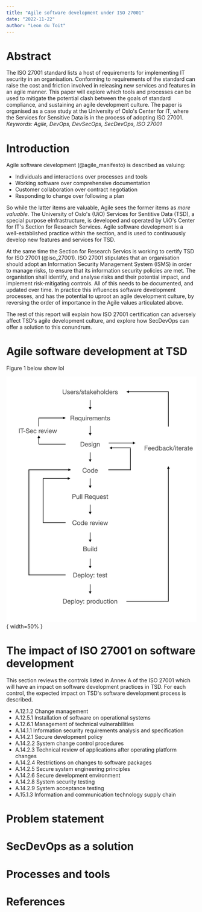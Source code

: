 ```yaml
---
title: "Agile software development under ISO 27001"
date: "2022-11-22"
author: "Leon du Toit"
---
```


# Abstract

The ISO 27001 standard lists a host of requirements for implementing IT security in an organisation. Conforming to requirements of the standard can raise the cost and friction involved in releasing new services and features in an agile manner. This paper will explore which tools and processes can be used to mitigate the potential clash between the goals of standard compliance, and sustaining an agile development culture. The paper is organised as a case study at the University of Oslo's Center for IT, where the Services for Sensitive Data is in the process of adopting ISO 27001. _Keywords: Agile, DevOps, DevSecOps, SecDevOps, ISO 27001_

# Introduction

Agile software development (@agile_manifesto) is described as valuing:

* Individuals and interactions over processes and tools
* Working software over comprehensive documentation
* Customer collaboration over contract negotiation
* Responding to change over following a plan

So while the latter items are valuable, Agile sees the former items as _more valuable_. The University of Oslo's (UiO) Services for Sentitive Data (TSD), a special purpose eInfrastructure, is developed and operated by UiO's Center for IT's Section for Research Services. Agile software development is a well-established practice within the section, and is used to continuously develop new features and services for TSD.

At the same time the Section for Research Servics is working to certify TSD for ISO 27001 (@iso_27001). ISO 27001 stipulates that an organisation should adopt an Information Security Management System (ISMS) in order to manage risks, to ensure that its information security policies are met. The organistion shall identify, and analyse risks and their potential impact, and implement risk-mitigating controls. All of this needs to be documented, and updated over time. In practice this influences software development processes, and has the potential to uproot an agile development culture, by reversing the order of importance in the Agile values articulated above.

The rest of this report will explain how ISO 27001 certification can adversely affect TSD's agile development culture, and explore how SecDevOps can offer a solution to this conundrum.

# Agile software development at TSD

Figure 1 below show lol

![Software development process](dev-process.png){ width=50% }



# The impact of ISO 27001 on software development

This section reviews the controls listed in Annex A of the ISO 27001 which will have an impact on software development practices in TSD. For each control, the expected impact on TSD's software development process is described.

* A.12.1.2 Change management
* A.12.5.1 Installation of software on operational systems
* A.12.6.1 Management of technical vulnerabilities
* A.14.1.1 Information security requirements analysis and specification
* A.14.2.1 Secure development policy
* A.14.2.2 System change control procedures
* A.14.2.3 Technical review of applications after operating platform changes
* A.14.2.4 Restrictions on changes to software packages
* A.14.2.5 Secure system engineering principles
* A.14.2.6 Secure development environment
* A.14.2.8 System security testing
* A.14.2.9 System acceptance testing
* A.15.1.3 Information and communication technology supply chain


# Problem statement

# SecDevOps as a solution

# Processes and tools

# References
